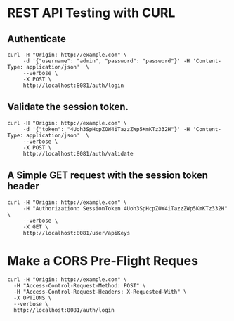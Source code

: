 # REST API Testing with CURL

## Authenticate
```shell script
curl -H "Origin: http://example.com" \
     -d '{"username": "admin", "password": "password"}' -H 'Content-Type: application/json'  \
     --verbose \
     -X POST \
     http://localhost:8081/auth/login
```

## Validate the session token.
```shell script
curl -H "Origin: http://example.com" \
     -d '{"token": "4Uoh3SpHcpZOW4iTazzZWp5KmKTz332H"}' -H 'Content-Type: application/json'  \
     --verbose \
     -X POST \
     http://localhost:8081/auth/validate
```

## A Simple GET request with the session token header
```shell script
curl -H "Origin: http://example.com" \
     -H "Authorization: SessionToken 4Uoh3SpHcpZOW4iTazzZWp5KmKTz332H" \
     --verbose \
     -X GET \
     http://localhost:8081/user/apiKeys
```


# Make a CORS Pre-Flight Reques
```shell script
curl -H "Origin: http://example.com" \
  -H "Access-Control-Request-Method: POST" \
  -H "Access-Control-Request-Headers: X-Requested-With" \
  -X OPTIONS \
  --verbose \
  http://localhost:8081/auth/login
```